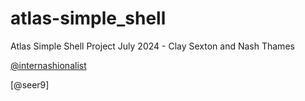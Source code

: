 # atlas-simple_shell
Atlas Simple Shell Project July 2024 - Clay Sexton and Nash Thames


[@internashionalist](https://github.com/internashionalist/internashionalist/blob/main/README.md)

[@seer9]